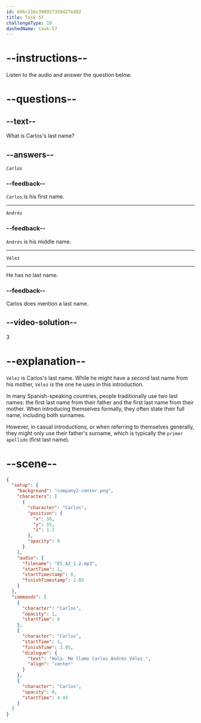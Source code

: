```yaml
---
id: 686c216c390937359427ed82
title: Task 57
challengeType: 19
dashedName: task-57
---
```


<!-- (Audio) Carlos: Hola. Me llamo Carlos Andrés Vélez. -->

# --instructions--

Listen to the audio and answer the question below.

# --questions--

## --text--

What is Carlos's last name?

## --answers--

`Carlos`

### --feedback--

`Carlos` is his first name.

---

`Andrés`

### --feedback--

`Andrés` is his middle name.

---

`Vélez`

---

He has no last name.

### --feedback--

Carlos does mention a last name.

## --video-solution--

3

# --explanation--

`Vélez` is Carlos's last name. While he might have a second last name from his mother, `Vélez` is the one he uses in this introduction.

In many Spanish-speaking countries, people traditionally use two last names: the first last name from their father and the first last name from their mother. When introducing themselves formally, they often state their full name, including both surnames.

However, in casual introductions, or when referring to themselves generally, they might only use their father's surname, which is typically the `primer apellido` (first last name).

# --scene--

```json
{
  "setup": {
    "background": "company2-center.png",
    "characters": [
      {
        "character": "Carlos",
        "position": {
          "x": 50,
          "y": 15,
          "z": 1.2
        },
        "opacity": 0
      }
    ],
    "audio": {
      "filename": "ES_A2_1.2.mp3",
      "startTime": 1,
      "startTimestamp": 0,
      "finishTimestamp": 2.85
    }
  },
  "commands": [
    {
      "character": "Carlos",
      "opacity": 1,
      "startTime": 0
    },
    {
      "character": "Carlos",
      "startTime": 1,
      "finishTime": 3.95,
      "dialogue": {
        "text": "Hola. Me llamo Carlos Andrés Vélez.",
        "align": "center"
      }
    },
    {
      "character": "Carlos",
      "opacity": 0,
      "startTime": 4.45
    }
  ]
}
```
